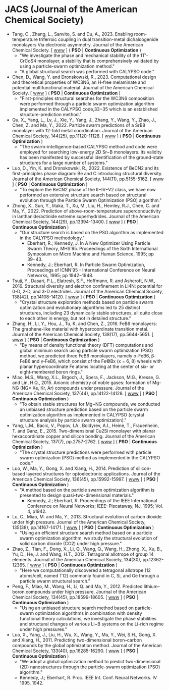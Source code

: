# JACS (Journal of the American Chemical Society)

* Tang, C., Zhang, L., Sanvito, S. and Du, A., 2023. Enabling room-temperature triferroic coupling in dual transition-metal dichalcogenide monolayers Via electronic asymmetry. Journal of the American Chemical Society. [ [www](https://pubs.acs.org/doi/abs/10.1021/jacs.2c11862) ] ( **PSO** | **Continuous Optimization** )
  * "We investigate the phase and mechanical stability of the 1T′-CrCoS4 monolayer, a stability that is comprehensively validated by using a particle-swarm optimization method."
  * "A global structural search was performed with CALYPSO code."
* Chen, D., Wang, Y. and Dronskowski, R., 2023. Computational design and theoretical properties of WC3N6, an H-free melaminate and potential multifunctional material. Journal of the American Chemical Society. [ [www](https://pubs.acs.org/doi/abs/10.1021/jacs.3c00631) ] ( **PSO** | **Continuous Optimization** )
  * "First-principles structural searches for the WC3N6 composition were performed through a particle swarm optimization algorithm implemented in the CALYPSO code,33−35 which is an established structure-prediction method."
* Qu, X., Yang, L., Lv, J., Xie, Y., Yang, J., Zhang, Y., Wang, Y., Zhao, J., Chen, Z. and Ma, Y., 2022. Particle swarm predictions of a SrB8 monolayer with 12-fold metal coordination. Journal of the American Chemical Society, 144(25), pp.11120-11128. [ [www](https://pubs.acs.org/doi/abs/10.1021/jacs.1c13654) ] ( **PSO** | **Continuous Optimization** )
  * "The swarm-intelligence-based CALYPSO method and code were employed for searching low-energy 2D Sr−B monolayers. Its validity has been manifested by successful identification of the ground-state structures for a large number of systems."
* Luo, D., Yin, K. and Dronskowski, R., 2022. Existence of BeCN2 and its first-principles phase diagram: Be and C introducing structural diversity. Journal of the American Chemical Society, 144(11), pp.5155-5162. [ [www](https://pubs.acs.org/doi/abs/10.1021/jacs.2c00592) ] ( **PSO** | **Continuous Optimization** )
  * "To explore the BeCN2 phase of the II−IV−V2 class, we have now performed an extensive structure search based on structural evolution through the Particle Swarm Optimization (PSO) algorithm."
* Zhong, X., Sun, Y., Iitaka, T., Xu, M., Liu, H., Hemley, R.J., Chen, C. and Ma, Y., 2022. Prediction of above-room-temperature superconductivity in lanthanide/actinide extreme superhydrides. Journal of the American Chemical Society, 144(29), pp.13394-13400. [ [www](https://pubs.acs.org/doi/10.1021/jacs.2c05834) ] ( **PSO** | **Continuous Optimization** )
  * "Our structure search is based on the PSO algorithm as implemented in the CALYPSO methodology."
    * Eberhart, R.; Kennedy, J. In A New Optimizer Using Particle Swarm Theory, MHS’95. Proceedings of the Sixth International Symposium on Micro Machine and Human Science, 1995; pp 39−43.
    * Kennedy, J.; Eberhart, R. In Particle Swarm Optimization, Proceedings of ICNN’95 - International Conference on Neural Networks, 1995; pp 1942−1948.
* Tsuji, Y., Dasari, P.L., Elatresh, S.F., Hoffmann, R. and Ashcroft, N.W., 2016. Structural diversity and electron confinement in Li4N: potential for 0-D, 2-D, and 3-D electrides. Journal of the American Chemical Society, 138(42), pp.14108-14120. [ [www](https://pubs.acs.org/doi/full/10.1021/jacs.6b09067) ] ( **PSO** | **Continuous Optimization** )
  * "Crystal structure exploration methods based on particle swarm optimization and evolutionary algorithms led to 25 distinct structures, including 23 dynamically stable structures, all quite close to each other in energy, but not in detailed structure."
* Zhang, H., Li, Y., Hou, J., Tu, K. and Chen, Z., 2016. FeB6 monolayers: The graphene-like material with hypercoordinate transition metal. Journal of the American Chemical Society, 138(17), pp.5644-5651. [ [www](https://pubs.acs.org/doi/full/10.1021/jacs.6b01769) ] ( **PSO** | **Continuous Optimization** )
  * "By means of density functional theory (DFT) computations and global minimum search using particle swarm optimization (PSO) method, we predicted three FeB6 monolayers, namely α-FeB6, β-FeB6 and γ-FeB6, which consist of the Fe©Bx (x = 6, 8) wheels with planar hypercoordinate Fe atoms locating at the center of six- or eight-membered boron rings."
* Miao, M.S., Wang, X.L., Brgoch, J., Spera, F., Jackson, M.G., Kresse, G. and Lin, H.Q., 2015. Anionic chemistry of noble gases: formation of Mg–NG (NG= Xe, Kr, Ar) compounds under pressure. Journal of the American Chemical Society, 137(44), pp.14122-14128. [ [www](https://pubs.acs.org/doi/full/10.1021/jacs.5b08162) ] ( **PSO** | **Continuous Optimization** )
  * "To obtain stable structures for Mg−NG compounds, we conducted an unbiased structure prediction based on the particle swarm optimization algorithm as implemented in CALYPSO (crystal structure analysis by particle swarm optimization)."
* Yang, L.M., Bacic, V., Popov, I.A., Boldyrev, A.I., Heine, T., Frauenheim, T. and Ganz, E., 2015. Two-dimensional Cu2Si monolayer with planar hexacoordinate copper and silicon bonding. Journal of the American Chemical Society, 137(7), pp.2757-2762. [ [www](https://pubs.acs.org/doi/full/10.1021/ja513209c) ] ( **PSO** | **Continuous Optimization** )
  * "The crystal structure predictions were performed with particle swarm optimization (PSO) method as implemented in the CALYPSO code."
* Luo, W., Ma, Y., Gong, X. and Xiang, H., 2014. Prediction of silicon-based layered structures for optoelectronic applications. Journal of the American Chemical Society, 136(45), pp.15992-15997. [ [www](https://pubs.acs.org/doi/full/10.1021/ja507147p) ] ( **PSO** | **Continuous Optimization** )
  * "A method based on the particle swarm optimization algorithm is presented to design quasi-two-dimensional materials."
    * Kennedy, J.; Eberhart, R. Proceedings of the IEEE International Conference on Neural Networks; IEEE: Piscataway, NJ, 1995; Vol. 4, p1942.
* Lu, C., Miao, M. and Ma, Y., 2013. Structural evolution of carbon dioxide under high pressure. Journal of the American Chemical Society, 135(38), pp.14167-14171. [ [www](https://pubs.acs.org/doi/abs/10.1021/ja404854x) ] ( **PSO** | **Continuous Optimization** )
  * "Using an efficient structure search method based on a particle swarm optimization algorithm, we study the structural evolution of solid carbon dioxide (CO2) under high pressure."
* Zhao, Z., Tian, F., Dong, X., Li, Q., Wang, Q., Wang, H., Zhong, X., Xu, B., Yu, D., He, J. and Wang, H.T., 2012. Tetragonal allotrope of group 14 elements. Journal of the American Chemical Society, 134(30), pp.12362-12365. [ [www](https://pubs.acs.org/doi/full/10.1021/ja304380p) ] ( **PSO** | **Continuous Optimization** )
  * "Here we computationally discovered a tetragonal allotrope (12 atoms/cell, named T12) commonly found in C, Si, and Ge through a particle swarm structural search."
* Peng, F., Miao, M., Wang, H., Li, Q. and Ma, Y., 2012. Predicted lithium–boron compounds under high pressure. Journal of the American Chemical Society, 134(45), pp.18599-18605. [ [www](https://pubs.acs.org/doi/10.1021/ja308490a) ] ( **PSO** | **Continuous Optimization** )
  * "Using an unbiased structure search method based on particle-swarm optimization algorithms in combination with density functional theory calculations, we investigate the phase stabilities and structural changes of various Li−B systems on the Li-rich regime under high pressures."
* Luo, X., Yang, J., Liu, H., Wu, X., Wang, Y., Ma, Y., Wei, S.H., Gong, X. and Xiang, H., 2011. Predicting two-dimensional boron–carbon compounds by the global optimization method. Journal of the American Chemical Society, 133(40), pp.16285-16290. [ [www](https://pubs.acs.org/doi/full/10.1021/ja2072753) ] ( **PSO** | **Continuous Optimization** )
  * "We adopt a global optimization method to predict two-dimensional (2D) nanostructures through the particle-swarm optimization (PSO) algorithm."
  * Kennedy, J.; Eberhart, R. Proc. IEEE Int. Conf. Neural Networks. IV 1995, 1942.
